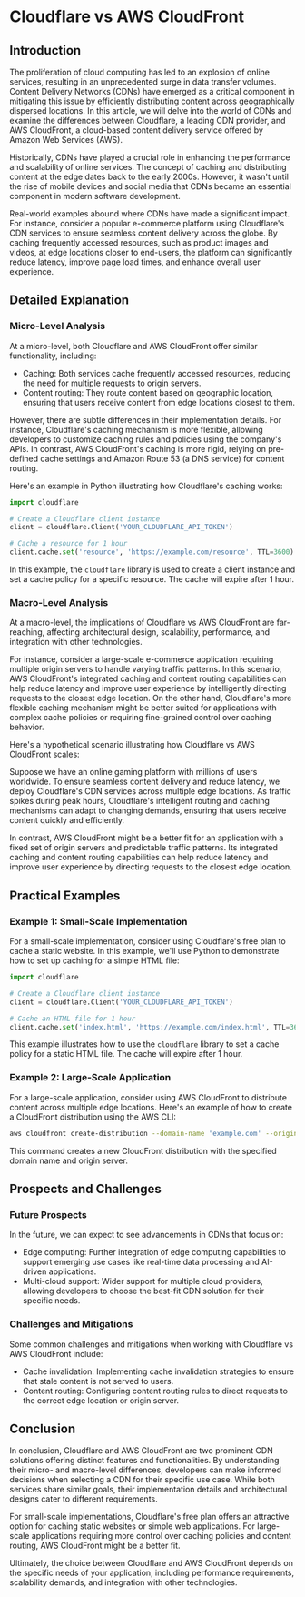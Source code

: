 # Cloudflare vs AWS CloudFront
## Introduction

The proliferation of cloud computing has led to an explosion of online services, resulting in an unprecedented surge in data transfer volumes. Content Delivery Networks (CDNs) have emerged as a critical component in mitigating this issue by efficiently distributing content across geographically dispersed locations. In this article, we will delve into the world of CDNs and examine the differences between Cloudflare, a leading CDN provider, and AWS CloudFront, a cloud-based content delivery service offered by Amazon Web Services (AWS).

Historically, CDNs have played a crucial role in enhancing the performance and scalability of online services. The concept of caching and distributing content at the edge dates back to the early 2000s. However, it wasn't until the rise of mobile devices and social media that CDNs became an essential component in modern software development.

Real-world examples abound where CDNs have made a significant impact. For instance, consider a popular e-commerce platform using Cloudflare's CDN services to ensure seamless content delivery across the globe. By caching frequently accessed resources, such as product images and videos, at edge locations closer to end-users, the platform can significantly reduce latency, improve page load times, and enhance overall user experience.

## Detailed Explanation

### Micro-Level Analysis

At a micro-level, both Cloudflare and AWS CloudFront offer similar functionality, including:

* Caching: Both services cache frequently accessed resources, reducing the need for multiple requests to origin servers.
* Content routing: They route content based on geographic location, ensuring that users receive content from edge locations closest to them.

However, there are subtle differences in their implementation details. For instance, Cloudflare's caching mechanism is more flexible, allowing developers to customize caching rules and policies using the company's APIs. In contrast, AWS CloudFront's caching is more rigid, relying on pre-defined cache settings and Amazon Route 53 (a DNS service) for content routing.

Here's an example in Python illustrating how Cloudflare's caching works:
```python
import cloudflare

# Create a Cloudflare client instance
client = cloudflare.Client('YOUR_CLOUDFLARE_API_TOKEN')

# Cache a resource for 1 hour
client.cache.set('resource', 'https://example.com/resource', TTL=3600)
```
In this example, the `cloudflare` library is used to create a client instance and set a cache policy for a specific resource. The cache will expire after 1 hour.

### Macro-Level Analysis

At a macro-level, the implications of Cloudflare vs AWS CloudFront are far-reaching, affecting architectural design, scalability, performance, and integration with other technologies.

For instance, consider a large-scale e-commerce application requiring multiple origin servers to handle varying traffic patterns. In this scenario, AWS CloudFront's integrated caching and content routing capabilities can help reduce latency and improve user experience by intelligently directing requests to the closest edge location. On the other hand, Cloudflare's more flexible caching mechanism might be better suited for applications with complex cache policies or requiring fine-grained control over caching behavior.

Here's a hypothetical scenario illustrating how Cloudflare vs AWS CloudFront scales:

Suppose we have an online gaming platform with millions of users worldwide. To ensure seamless content delivery and reduce latency, we deploy Cloudflare's CDN services across multiple edge locations. As traffic spikes during peak hours, Cloudflare's intelligent routing and caching mechanisms can adapt to changing demands, ensuring that users receive content quickly and efficiently.

In contrast, AWS CloudFront might be a better fit for an application with a fixed set of origin servers and predictable traffic patterns. Its integrated caching and content routing capabilities can help reduce latency and improve user experience by directing requests to the closest edge location.

## Practical Examples

### Example 1: Small-Scale Implementation

For a small-scale implementation, consider using Cloudflare's free plan to cache a static website. In this example, we'll use Python to demonstrate how to set up caching for a simple HTML file:

```python
import cloudflare

# Create a Cloudflare client instance
client = cloudflare.Client('YOUR_CLOUDFLARE_API_TOKEN')

# Cache an HTML file for 1 hour
client.cache.set('index.html', 'https://example.com/index.html', TTL=3600)
```
This example illustrates how to use the `cloudflare` library to set a cache policy for a static HTML file. The cache will expire after 1 hour.

### Example 2: Large-Scale Application

For a large-scale application, consider using AWS CloudFront to distribute content across multiple edge locations. Here's an example of how to create a CloudFront distribution using the AWS CLI:

```bash
aws cloudfront create-distribution --domain-name 'example.com' --origin-domain-name 'example-origin.com'
```
This command creates a new CloudFront distribution with the specified domain name and origin server.

## Prospects and Challenges

### Future Prospects

In the future, we can expect to see advancements in CDNs that focus on:

* Edge computing: Further integration of edge computing capabilities to support emerging use cases like real-time data processing and AI-driven applications.
* Multi-cloud support: Wider support for multiple cloud providers, allowing developers to choose the best-fit CDN solution for their specific needs.

### Challenges and Mitigations

Some common challenges and mitigations when working with Cloudflare vs AWS CloudFront include:

* Cache invalidation: Implementing cache invalidation strategies to ensure that stale content is not served to users.
* Content routing: Configuring content routing rules to direct requests to the correct edge location or origin server.

## Conclusion

In conclusion, Cloudflare and AWS CloudFront are two prominent CDN solutions offering distinct features and functionalities. By understanding their micro- and macro-level differences, developers can make informed decisions when selecting a CDN for their specific use case. While both services share similar goals, their implementation details and architectural designs cater to different requirements.

For small-scale implementations, Cloudflare's free plan offers an attractive option for caching static websites or simple web applications. For large-scale applications requiring more control over caching policies and content routing, AWS CloudFront might be a better fit.

Ultimately, the choice between Cloudflare and AWS CloudFront depends on the specific needs of your application, including performance requirements, scalability demands, and integration with other technologies.